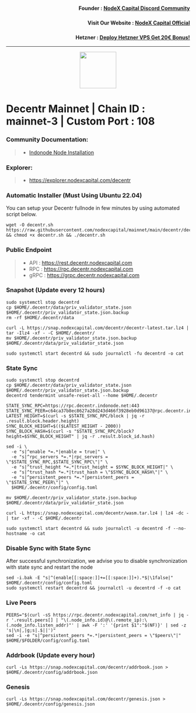 <h3><p style="font-size:14px" align="right">Founder :
<a href="https://discord.gg/nodexcapital" target="_blank">NodeX Capital Discord Community</a></p></h3>
<h3><p style="font-size:14px" align="right">Visit Our Website :
<a href="https://discord.gg/nodexcapital" target="_blank">NodeX Capital Official</a></p></h3>
<h3><p style="font-size:14px" align="right">Hetzner :
<a href="https://hetzner.cloud/?ref=bMTVi7dcwSgA" target="_blank">Deploy Hetzner VPS Get 20€ Bonus!</a></h3>
<hr>

<p align="center">
  <img height="100" height="auto" src="https://decentr.net/assets/img/logo-blue.svg">
</p>

# Decentr Mainnet | Chain ID : mainnet-3 | Custom Port : 108

### Community Documentation:
>- [Indonode Node Installation](https://www.indonode.net/mainnet/decentr)

### Explorer:
>-  https://explorer.nodexcapital.com/decentr

### Automatic Installer (Must Using Ubuntu 22.04)
You can setup your Decentr fullnode in few minutes by using automated script below.
```
wget -O decentr.sh https://raw.githubusercontent.com/nodexcapital/mainnet/main/decentr/decentr.sh && chmod +x decentr.sh && ./decentr.sh
```
### Public Endpoint

>- API : https://rest.decentr.nodexcapital.com
>- RPC : https://rpc.decentr.nodexcapital.com
>- gRPC : https://grpc.decentr.nodexcapital.com

### Snapshot (Update every 12 hours)
```
sudo systemctl stop decentrd
cp $HOME/.decentr/data/priv_validator_state.json $HOME/.decentr/priv_validator_state.json.backup
rm -rf $HOME/.decentr/data

curl -L https://snap.nodexcapital.com/decentr/decentr-latest.tar.lz4 | tar -Ilz4 -xf - -C $HOME/.decentr/
mv $HOME/.decentr/priv_validator_state.json.backup $HOME/.decentr/data/priv_validator_state.json

sudo systemctl start decentrd && sudo journalctl -fu decentrd -o cat
```

### State Sync
```
sudo systemctl stop decentrd
cp $HOME/.decentr/data/priv_validator_state.json $HOME/.decentr/priv_validator_state.json.backup
decentrd tendermint unsafe-reset-all --home $HOME/.decentr

STATE_SYNC_RPC=https://rpc.decentr.indonode.net:443
STATE_SYNC_PEER=c64ca37b8ec8627a28d243d466f3928eb0d96137@rpc.decentr.indonode.net:17656 
LATEST_HEIGHT=$(curl -s $STATE_SYNC_RPC/block | jq -r .result.block.header.height)
SYNC_BLOCK_HEIGHT=$(($LATEST_HEIGHT - 2000))
SYNC_BLOCK_HASH=$(curl -s "$STATE_SYNC_RPC/block?height=$SYNC_BLOCK_HEIGHT" | jq -r .result.block_id.hash)

sed -i \
  -e "s|^enable *=.*|enable = true|" \
  -e "s|^rpc_servers *=.*|rpc_servers = \"$STATE_SYNC_RPC,$STATE_SYNC_RPC\"|" \
  -e "s|^trust_height *=.*|trust_height = $SYNC_BLOCK_HEIGHT|" \
  -e "s|^trust_hash *=.*|trust_hash = \"$SYNC_BLOCK_HASH\"|" \
  -e "s|^persistent_peers *=.*|persistent_peers = \"$STATE_SYNC_PEER\"|" \
  $HOME/.decentr/config/config.toml

mv $HOME/.decentr/priv_validator_state.json.backup $HOME/.decentr/data/priv_validator_state.json

curl -L https://snap.nodexcapital.com/decentr/wasm.tar.lz4 | lz4 -dc - | tar -xf - -C $HOME/.decentr

sudo systemctl start decentrd && sudo journalctl -u decentrd -f --no-hostname -o cat
```

### Disable Sync with State Sync
After successful synchronization, we advise you to disable synchronization with state sync and restart the node
```
sed -i.bak -E "s|^(enable[[:space:]]+=[[:space:]]+).*$|\1false|" $HOME/.decentr/config/config.toml
sudo systemctl restart decentrd && journalctl -u decentrd -f -o cat
```

### Live Peers
```
PEERS="$(curl -sS https://rpc.decentr.nodexcapital.com/net_info | jq -r '.result.peers[] | "\(.node_info.id)@\(.remote_ip):\(.node_info.listen_addr)"' | awk -F ':' '{print $1":"$(NF)}' | sed -z 's|\n|,|g;s|.$||')"
sed -i -e "s|^persistent_peers *=.*|persistent_peers = \"$peers\"|" $HOME/$FOLDER/config/config.toml
```
### Addrbook (Update every hour)
```
curl -Ls https://snap.nodexcapital.com/decentr/addrbook.json > $HOME/.decentr/config/addrbook.json
```
### Genesis
```
curl -Ls https://snap.nodexcapital.com/decentr/genesis.json > $HOME/.decentr/config/genesis.json
```